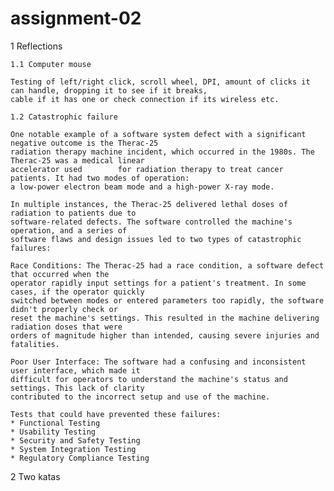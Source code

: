 # assignment-02
1 Reflections

    1.1 Computer mouse
    
    Testing of left/right click, scroll wheel, DPI, amount of clicks it can handle, dropping it to see if it breaks, 
    cable if it has one or check connection if its wireless etc.

    1.2 Catastrophic failure
    
    One notable example of a software system defect with a significant negative outcome is the Therac-25 
    radiation therapy machine incident, which occurred in the 1980s. The Therac-25 was a medical linear 
    accelerator used        for radiation therapy to treat cancer patients. It had two modes of operation: 
    a low-power electron beam mode and a high-power X-ray mode.

    In multiple instances, the Therac-25 delivered lethal doses of radiation to patients due to 
    software-related defects. The software controlled the machine's operation, and a series of 
    software flaws and design issues led to two types of catastrophic failures:

    Race Conditions: The Therac-25 had a race condition, a software defect that occurred when the 
    operator rapidly input settings for a patient's treatment. In some cases, if the operator quickly 
    switched between modes or entered parameters too rapidly, the software didn't properly check or 
    reset the machine's settings. This resulted in the machine delivering radiation doses that were 
    orders of magnitude higher than intended, causing severe injuries and fatalities.

    Poor User Interface: The software had a confusing and inconsistent user interface, which made it 
    difficult for operators to understand the machine's status and settings. This lack of clarity 
    contributed to the incorrect setup and use of the machine.

    Tests that could have prevented these failures:
    * Functional Testing
    * Usability Testing
    * Security and Safety Testing
    * System Integration Testing
    * Regulatory Compliance Testing

2 Two katas
